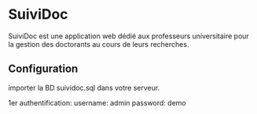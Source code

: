 # SuiviDoc
SuiviDoc est une application web dédié aux professeurs universitaire pour la gestion des doctorants au cours de leurs recherches.

## Configuration
importer la BD suividoc.sql dans votre serveur.

1er authentification:
username: admin
password: demo
